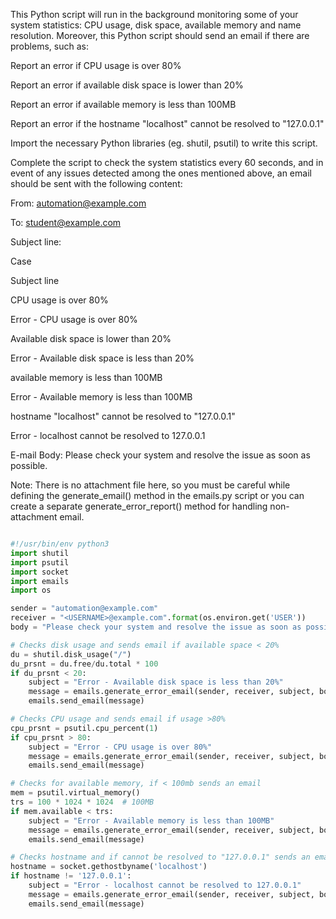 This Python script will run in the background monitoring some of your system statistics: CPU usage, disk space, available memory and name resolution. Moreover, this Python script should send an email if there are problems, such as:

Report an error if CPU usage is over 80%

Report an error if available disk space is lower than 20%

Report an error if available memory is less than 100MB

Report an error if the hostname "localhost" cannot be resolved to "127.0.0.1"

Import the necessary Python libraries (eg. shutil, psutil) to write this script.

Complete the script to check the system statistics every 60 seconds, and in event of any issues detected among the ones mentioned above, an email should be sent with the following content:

From: automation@example.com

To: student@example.com

Subject line:

Case

Subject line

CPU usage is over 80%

Error - CPU usage is over 80%

Available disk space is lower than 20%

Error - Available disk space is less than 20%

available memory is less than 100MB

Error - Available memory is less than 100MB

hostname "localhost" cannot be resolved to "127.0.0.1"

Error - localhost cannot be resolved to 127.0.0.1

E-mail Body: Please check your system and resolve the issue as soon as possible.

Note: There is no attachment file here, so you must be careful while defining the generate_email() method in the emails.py script or you can create a separate generate_error_report() method for handling non-attachment email.

``` python

#!/usr/bin/env python3
import shutil
import psutil
import socket
import emails
import os

sender = "automation@example.com"
receiver = "<USERNAME>@example.com".format(os.environ.get('USER'))
body = "Please check your system and resolve the issue as soon as possible."

# Checks disk usage and sends email if available space < 20%
du = shutil.disk_usage("/")
du_prsnt = du.free/du.total * 100
if du_prsnt < 20:
    subject = "Error - Available disk space is less than 20%"
    message = emails.generate_error_email(sender, receiver, subject, body)
    emails.send_email(message)

# Checks CPU usage and sends email if usage >80%
cpu_prsnt = psutil.cpu_percent(1)
if cpu_prsnt > 80:
    subject = "Error - CPU usage is over 80%"
    message = emails.generate_error_email(sender, receiver, subject, body)
    emails.send_email(message)

# Checks for available memory, if < 100mb sends an email
mem = psutil.virtual_memory()
trs = 100 * 1024 * 1024  # 100MB
if mem.available < trs:
    subject = "Error - Available memory is less than 100MB"
    message = emails.generate_error_email(sender, receiver, subject, body)
    emails.send_email(message)

# Checks hostname and if cannot be resolved to "127.0.0.1" sends an email
hostname = socket.gethostbyname('localhost')
if hostname != '127.0.0.1':
    subject = "Error - localhost cannot be resolved to 127.0.0.1"
    message = emails.generate_error_email(sender, receiver, subject, body)
    emails.send_email(message)


